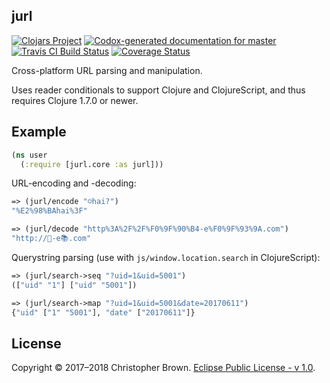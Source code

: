 ## jurl

[![Clojars Project](https://img.shields.io/clojars/v/jurl.svg)](https://clojars.org/jurl)
[![Codox-generated documentation for master](https://img.shields.io/badge/docs-master-blue.svg)](https://chbrown.github.io/jurl-clojure/master/)
[![Travis CI Build Status](https://travis-ci.org/chbrown/jurl-clojure.svg?branch=master)](https://travis-ci.org/chbrown/jurl-clojure)
[![Coverage Status](https://coveralls.io/repos/github/chbrown/jurl-clojure/badge.svg?branch=master)](https://coveralls.io/github/chbrown/jurl-clojure?branch=master)

Cross-platform URL parsing and manipulation.

Uses reader conditionals to support Clojure and ClojureScript, and thus requires Clojure 1.7.0 or newer.


## Example

```clojure
(ns user
  (:require [jurl.core :as jurl]))
```

URL-encoding and -decoding:

```clojure
=> (jurl/encode "☺hai?")
"%E2%98%BAhai%3F"

=> (jurl/decode "http%3A%2F%2F%F0%9F%90%B4-e%F0%9F%93%9A.com")
"http://🐴-e📚.com"
```

Querystring parsing (use with `js/window.location.search` in ClojureScript):

```clojure
=> (jurl/search->seq "?uid=1&uid=5001")
(["uid" "1"] ["uid" "5001"])

=> (jurl/search->map "?uid=1&uid=5001&date=20170611")
{"uid" ["1" "5001"], "date" ["20170611"]}
```


## License

Copyright © 2017–2018 Christopher Brown.
[Eclipse Public License - v 1.0](https://www.eclipse.org/legal/epl-v10.html).
